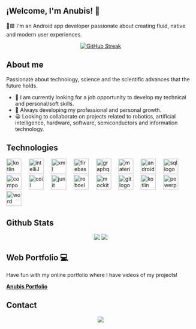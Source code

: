 ## ¡Welcome, I'm Anubis! 👋

🤖🟩 I'm an Android app developer passionate about creating fluid, native and modern user experiences.

<!--
[![GitHub Streak](https://streak-stats.demolab.com?user=Anbs12&theme=shadow-orange)](#)
-->

<div align="center">
  <a href="https://git.io/streak-stats"><img src="https://github-readme-streak-stats-eight.vercel.app/?user=Anbs12&theme=shadow-orange" alt="GitHub Streak" /></a>
</div>

## About me

Passionate about technology, science and the scientific advances that the future holds.

- 🔭 I am currently looking for a job opportunity to develop my technical and personal/soft skills.
- 🌱 Always developing my professional and personal growth.
- 😀 Looking to collaborate on projects related to robotics, artificial intelligence, hardware, software, semiconductors and information technology.


## Technologies

<div align="left">
  <img src="https://www.svgrepo.com/show/373728/kotlin.svg" height="40" alt="kotlin logo"  />
  <img width="12" />
  <img src="https://www.svgrepo.com/show/353906/intellij-idea.svg" height="40" alt="intelliJ logo"  />
  <img width="12" />
  <img src="https://encrypted-tbn0.gstatic.com/images?q=tbn:ANd9GcSA6qCaPW67EZFjpBLiAV_JMlZWg3qQP_QZsA&s" height="40" alt="xml logo"  />
  <img width="12" />
  <img src="https://skillicons.dev/icons?i=firebase" height="40" alt="firebase logo"  />
  <img width="12" />
  <img src="https://skillicons.dev/icons?i=graphql" height="40" alt="graphql logo"  />
  <img width="12" />
  <img src="https://www.svgrepo.com/show/439219/material-design.svg" height="40" alt="material logo"  />
  <img width="12" />
  <img src="https://skillicons.dev/icons?i=androidstudio" height="40" alt="androidstudio logo"  />
  <img width="12" />
  <img src="https://www.svgrepo.com/show/331761/sql-database-sql-azure.svg" height="40" alt="sql logo"  />
  <img width="12" />
  <img src="https://avatars.githubusercontent.com/u/71742764?s=200&v=4" height="40" alt="compose logo"  />
  <img width="12" />
  <img src="https://avatars.githubusercontent.com/u/52722434?s=200&v=4" height="40" alt="coil logo"  />
  <img width="12" />
  <img src="https://user-images.githubusercontent.com/33158051/103466459-7524de80-4d13-11eb-96ba-f13e5409a18a.png" height="40" alt="junit logo"  />
  <img width="12" />
  <img src="https://avatars.githubusercontent.com/u/3988212?s=200&v=4" height="40" alt="roboelectric logo"  />
  <img width="12" />
  <img src="https://raw.githubusercontent.com/mockito/mockito.github.io/master/img/logo%402x.png" height="40" alt="mockito logo"  />
  <img width="12" />
  <img src="https://skillicons.dev/icons?i=git" height="40" alt="git logo"  />
  <img width="12" />
  <img src="https://encrypted-tbn0.gstatic.com/images?q=tbn:ANd9GcSkdGeprmZaVl6jxvz-8Xl0JaXAD0UmBMp0Dg&s" height="40" alt="kotlin kdocs logo"  />
  <img width="12" />
  <img src="https://www.svgrepo.com/show/373989/powerpoint.svg" height="40" alt="powerpoint logo"  />
  <img width="12" />
  <img src="https://www.svgrepo.com/show/374187/word.svg" height="40" alt="word logo"  />
  <img width="12" />
  
</div>


## Github Stats

<p align="center">
  <img src="https://github-readme-stats.vercel.app/api?username=Anbs12&show_icons=true&theme=darcula&include_all_commits=true&count_private=true"/>
  <img src="https://github-readme-stats.vercel.app/api/top-langs/?username=Anbs12&layout=compact&langs_count=8&theme=darcula"/>
</p>


## Web Portfolio 💻
Have fun with my online portfolio where I have videos of my projects!

<p>
  <a href="https://anbs12.github.io/Portafolio-android-anubis/"><strong>Anubis Portfolio</strong></a>
</p>


## Contact
<p align="center">
  <a href="https://www.linkedin.com/in/anubism/" target="_blank">
    <img src="https://img.shields.io/badge/-LinkedIn-%230077B5?style=for-the-badge&logo=linkedin&logoColor=white" target="_blank">
  </a>
</p>
